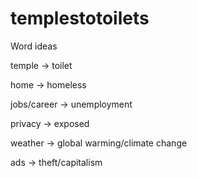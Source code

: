 # templestotoilets

Word ideas

temple -> toilet

home -> homeless

jobs/career -> unemployment

privacy -> exposed

weather -> global warming/climate change

ads -> theft/capitalism

